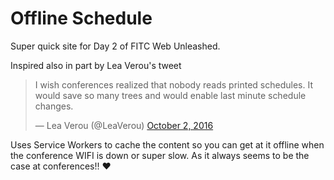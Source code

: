 # Offline Schedule

Super quick site for Day 2 of FITC Web Unleashed. 

Inspired also in part by Lea Verou's tweet

<blockquote class="twitter-tweet" data-lang="en"><p lang="en" dir="ltr">I wish conferences realized that nobody reads printed schedules. It would save so many trees and would enable last minute schedule changes.</p>&mdash; Lea Verou (@LeaVerou) <a href="https://twitter.com/LeaVerou/status/782722507375833089">October 2, 2016</a></blockquote>
<script async src="//platform.twitter.com/widgets.js" charset="utf-8"></script>

Uses Service Workers to cache the content so you can get at it offline when the conference WIFI is down or super slow. As it always seems to be the case at conferences!! ❤️